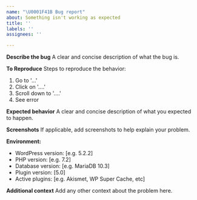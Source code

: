 ```yaml
---
name: "\U0001F41B Bug report"
about: Something isn't working as expected
title: ''
labels: ''
assignees: ''

---
```


**Describe the bug**
A clear and concise description of what the bug is.

**To Reproduce**
Steps to reproduce the behavior:
1. Go to '...'
2. Click on '....'
3. Scroll down to '....'
4. See error

**Expected behavior**
A clear and concise description of what you expected to happen.

**Screenshots**
If applicable, add screenshots to help explain your problem.

**Environment:**
 - WordPress version: [e.g. 5.2.2]
 - PHP version: [e.g. 7.2]
 - Database version: [e.g. MariaDB 10.3]
 - Plugin version: [5.0]
 - Active plugins: [e.g. Akismet, WP Super Cache, etc]

**Additional context**
Add any other context about the problem here.
